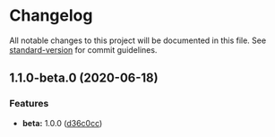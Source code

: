 # Changelog

All notable changes to this project will be documented in this file. See [standard-version](https://github.com/conventional-changelog/standard-version) for commit guidelines.

## 1.1.0-beta.0 (2020-06-18)


### Features

* **beta:** 1.0.0 ([d36c0cc](https://github.com/iamtomhewitt/sandbox/commit/d36c0ccdb23f9c2feccb359b9897d70206169ff6))
